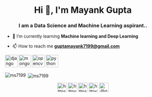 <h1 align="center">Hi 👋, I'm Mayank Gupta</h1>
<h3 align="center">I am a Data Science and Machine Learning aspirant..</h3>

- 🌱 I’m currently learning **Machine learning and Deep Learning**

- 📫 How to reach me **guptamayank7199@gmail.com**

<p align="left"><img src="https://devicons.github.io/devicon/devicon.git/icons/django/django-original.svg" alt="django" width="40" height="40"/> <img src="https://devicons.github.io/devicon/devicon.git/icons/mongodb/mongodb-original-wordmark.svg" alt="mongodb" width="40" height="40"/> <img src="https://www.vectorlogo.zone/logos/opencv/opencv-icon.svg" alt="opencv" width="40" height="40"/> <img src="https://devicons.github.io/devicon/devicon.git/icons/python/python-original.svg" alt="python" width="40" height="40"/></p><p><img align="left" src="https://github-readme-stats.vercel.app/api/top-langs/?username=ms7199&layout=compact&hide=html" alt="ms7199" /></p>

<p>&nbsp;<img align="center" src="https://github-readme-stats.vercel.app/api?username=ms7199&show_icons=true" alt="ms7199" /></p>

<p align="center">
<a href="https://twitter.com/https://twitter.com/mayank10273540" target="blank"><img align="center" src="https://cdn.jsdelivr.net/npm/simple-icons@3.0.1/icons/twitter.svg" alt="https://twitter.com/mayank10273540" height="30" width="30" /></a>
<a href="https://linkedin.com/in/https://www.linkedin.com/in/mayank-gupta-a79555137/" target="blank"><img align="center" src="https://cdn.jsdelivr.net/npm/simple-icons@3.0.1/icons/linkedin.svg" alt="https://www.linkedin.com/in/mayank-gupta-a79555137/" height="30" width="30" /></a>
<a href="https://fb.com/https://www.facebook.com/profile.php?id=100007805563069" target="blank"><img align="center" src="https://cdn.jsdelivr.net/npm/simple-icons@3.0.1/icons/facebook.svg" alt="https://www.facebook.com/profile.php?id=100007805563069" height="30" width="30" /></a>
<a href="https://instagram.com/https://www.instagram.com/m.s._gupta07/" target="blank"><img align="center" src="https://cdn.jsdelivr.net/npm/simple-icons@3.0.1/icons/instagram.svg" alt="https://www.instagram.com/m.s._gupta07/" height="30" width="30" /></a>
<a href="https://medium.com/@guptamayank7199" target="blank"><img align="center" src="https://cdn.jsdelivr.net/npm/simple-icons@3.0.1/icons/medium.svg" alt="@guptamayank7199" height="30" width="30" /></a>
</p>